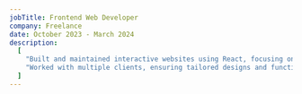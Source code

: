 ```yaml
---
jobTitle: Frontend Web Developer
company: Freelance
date: October 2023 - March 2024
description:
  [
    "Built and maintained interactive websites using React, focusing on dynamic content and user experience",
    "Worked with multiple clients, ensuring tailored designs and functionality to meet project requirements",
  ]
---
```

